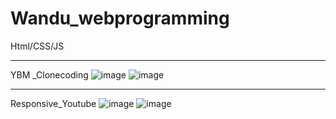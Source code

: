 # Wandu_webprogramming
Html/CSS/JS

-------------------------------------------------------------------
YBM _Clonecoding
![image](https://github.com/teabag759/Wandu_Webprogramming/assets/127467306/72bf6a25-7f82-429f-bf4a-52466fd5d6f5)
![image](https://github.com/teabag759/Wandu_Webprogramming/assets/127467306/05adb1e0-193d-48f3-9db1-979c9a75c14f)

-------------------------------------------------------------------
Responsive_Youtube
![image](https://github.com/teabag759/Wandu_Webprogramming/assets/127467306/8cf00193-7398-4589-832b-5b58457070ff)
![image](https://github.com/teabag759/Wandu_Webprogramming/assets/127467306/76c60917-8a65-47d4-bfa0-9825b5ccef13)

